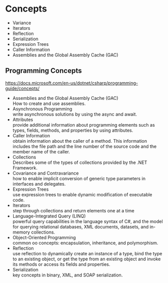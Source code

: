 # Concepts


- Variance
- Iterators
- Reflection
- Serialization
- Expression Trees
- Caller Information
- Assemblies and the Global Assembly Cache (GAC)


## Programming Concepts

https://docs.microsoft.com/en-us/dotnet/csharp/programming-guide/concepts/

- Assemblies and the Global Assembly Cache (GAC)    
  How to create and use assemblies.
- Asynchronous Programming   
  write asynchronous solutions by using the async and await.
- Attributes   
  provide additional information about programming elements such as types, fields, methods, and properties by using attributes.
- Caller Information    
  obtain information about the caller of a method. This information includes the file path and the line number of the source code and the member name of the caller.
- Collections  
  Describes some of the types of collections provided by the .NET Framework.
- Covariance and Contravariance   
  how to enable implicit conversion of generic type parameters in interfaces and delegates.
- Expression Trees    
  use expression trees to enable dynamic modification of executable code.
- Iterators    
  step through collections and return elements one at a time
- Language-Integrated Query (LINQ)    
  powerful query capabilities in the language syntax of C#, and the model for querying relational databases, XML documents, datasets, and in-memory collections.
- Object-Oriented Programming    
  common oo concepts: encapsulation, inheritance, and polymorphism.
- Reflection    
  use reflection to dynamically create an instance of a type, bind the type to an existing object, or get the type from an existing object and invoke its methods or access its fields and properties.
- Serialization    
  key concepts in binary, XML, and SOAP serialization.


